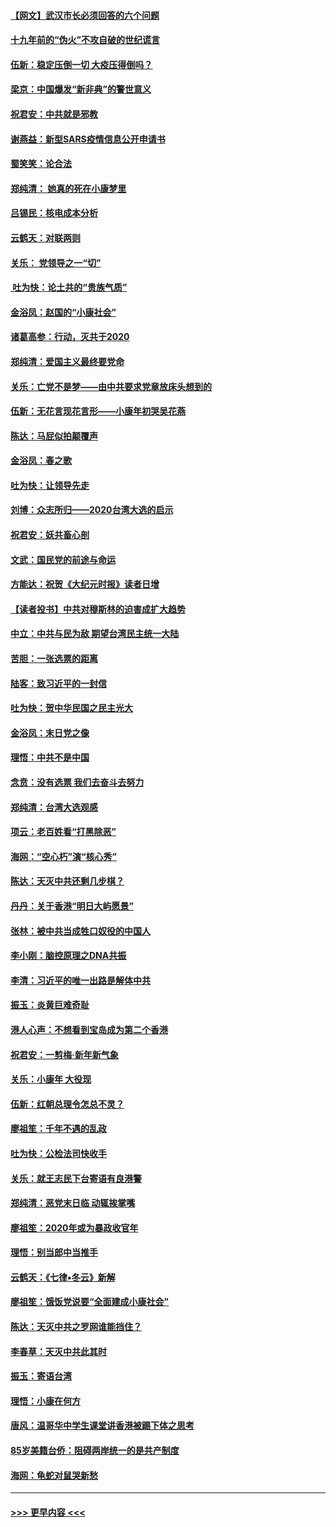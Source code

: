 #### [【网文】武汉市长必须回答的六个问题](../pages/nsc993/n11813848.md?t=01230944) 
#### [十九年前的“伪火”不攻自破的世纪谎言](../pages/nsc993/n11813238.md?t=01230944) 
#### [伍新：稳定压倒一切 大疫压得倒吗？](../pages/nsc993/n11812634.md?t=01230944) 
#### [梁京：中国爆发“新非典”的警世意义](../pages/nsc993/n11812554.md?t=01230944) 
#### [祝君安：中共就是邪教](../pages/nsc993/n11812431.md?t=01230944) 
#### [谢燕益：新型SARS疫情信息公开申请书](../pages/nsc993/n11808840.md?t=01230944) 
#### [蜀笑笑：论合法](../pages/nsc993/n11808064.md?t=01230944) 
#### [郑纯清： 她真的死在小康梦里](../pages/nsc993/n11806623.md?t=01230944) 
#### [吕锡民：核电成本分析](../pages/nsc993/n11806284.md?t=01230944) 
#### [云鹤天：对联两则](../pages/nsc993/n11805957.md?t=01230944) 
#### [关乐： 党领导之一“切”](../pages/nsc993/n11804505.md?t=01230944) 
#### [ 吐为快：论土共的“贵族气质”](../pages/nsc993/n11804490.md?t=01230944) 
#### [金浴凤：赵国的“小康社会”](../pages/nsc993/n11804452.md?t=01230944) 
#### [诸葛高参：行动，灭共于2020](../pages/nsc993/n11804120.md?t=01230944) 
#### [郑纯清：爱国主义最终要党命](../pages/nsc993/n11802197.md?t=01230944) 
#### [关乐：亡党不是梦——由中共要求党章放床头想到的](../pages/nsc993/n11802156.md?t=01230944) 
#### [伍新：无花言现花言形——小康年初哭吴花燕](../pages/nsc993/n11800044.md?t=01230944) 
#### [陈达：马屁似拍颠覆声](../pages/nsc993/n11800010.md?t=01230944) 
#### [金浴凤：春之歌](../pages/nsc993/n11797687.md?t=01230944) 
#### [吐为快：让领导先走](../pages/nsc993/n11797512.md?t=01230944) 
#### [刘博：众志所归——2020台湾大选的启示](../pages/nsc993/n11796878.md?t=01230944) 
#### [祝君安：妖共畜心剖](../pages/nsc993/n11794273.md?t=01230944) 
#### [文武：国民党的前途与命运](../pages/nsc993/n11794198.md?t=01230944) 
#### [方能达：祝贺《大纪元时报》读者日增](../pages/nsc993/n11793807.md?t=01230944) 
#### [【读者投书】中共对穆斯林的迫害成扩大趋势](../pages/nsc993/n11791371.md?t=01230944) 
#### [中立：中共与民为敌 期望台湾民主统一大陆](../pages/nsc993/n11790392.md?t=01230944) 
#### [苦胆：一张选票的距离](../pages/nsc993/n11788914.md?t=01230944) 
#### [陆客：致习近平的一封信](../pages/nsc993/n11788867.md?t=01230944) 
#### [吐为快：贺中华民国之民主光大](../pages/nsc993/n11788618.md?t=01230944) 
#### [金浴凤：末日党之像](../pages/nsc993/n11787475.md?t=01230944) 
#### [理悟：中共不是中国](../pages/nsc993/n11787463.md?t=01230944) 
#### [念贲：没有选票  我们去奋斗去努力](../pages/nsc993/n11787398.md?t=01230944) 
#### [郑纯清：台湾大选观感](../pages/nsc993/n11786210.md?t=01230944) 
#### [项云：老百姓看“打黑除恶”](../pages/nsc993/n11785398.md?t=01230944) 
#### [海网：“空心朽”演“核心秀”](../pages/nsc993/n11783874.md?t=01230944) 
#### [陈达：天灭中共还剩几步棋？](../pages/nsc993/n11783719.md?t=01230944) 
#### [丹丹：关于香港“明日大屿愿景”](../pages/nsc993/n11783273.md?t=01230944) 
#### [张林：被中共当成牲口奴役的中国人](../pages/nsc993/n11782397.md?t=01230944) 
#### [李小刚：脑控原理之DNA共振](../pages/nsc993/n11780962.md?t=01230944) 
#### [李清：习近平的唯一出路是解体中共](../pages/nsc993/n11780866.md?t=01230944) 
#### [振玉：炎黄巨难奇耻](../pages/nsc993/n11779632.md?t=01230944) 
#### [港人心声：不想看到宝岛成为第二个香港](../pages/nsc993/n11778817.md?t=01230944) 
#### [祝君安：一剪梅‧新年新气象](../pages/nsc993/n11776340.md?t=01230944) 
#### [关乐：小康年 大役现](../pages/nsc993/n11774213.md?t=01230944) 
#### [伍新：红朝总理令怎总不灵？](../pages/nsc993/n11770813.md?t=01230944) 
#### [廖祖笙：千年不遇的乱政](../pages/nsc993/n11770373.md?t=01230944) 
#### [吐为快：公检法司快收手](../pages/nsc993/n11770359.md?t=01230944) 
#### [关乐：就王志民下台寄语有良港警](../pages/nsc993/n11769903.md?t=01230944) 
#### [郑纯清：恶党末日临 动辄挨掌嘴](../pages/nsc993/n11769356.md?t=01230944) 
#### [廖祖笙：2020年或为暴政收官年](../pages/nsc993/n11768216.md?t=01230944) 
#### [理悟：别当郎中当推手](../pages/nsc993/n11768243.md?t=01230944) 
#### [云鹤天：《七律▪冬云》新解](../pages/nsc993/n11768204.md?t=01230944) 
#### [廖祖笙：饿饭党说要“全面建成小康社会”](../pages/nsc993/n11767482.md?t=01230944) 
#### [陈达：天灭中共之罗网谁能挡住？](../pages/nsc993/n11767465.md?t=01230944) 
#### [李春草：天灭中共此其时](../pages/nsc993/n11767452.md?t=01230944) 
#### [振玉：寄语台湾](../pages/nsc993/n11767432.md?t=01230944) 
#### [理悟：小康在何方](../pages/nsc993/n11767394.md?t=01230944) 
#### [唐风：温哥华中学生课堂讲香港被踢下体之思考](../pages/nsc993/n11766848.md?t=01230944) 
#### [85岁美籍台侨：阻碍两岸统一的是共产制度](../pages/nsc993/n11765043.md?t=01230944) 
#### [海网：龟蛇对鼠哭新愁](../pages/nsc993/n11764895.md?t=01230944) 

----
#### [ >>> 更早内容 <<< ](../indexes/nsc993-earlier.md)
